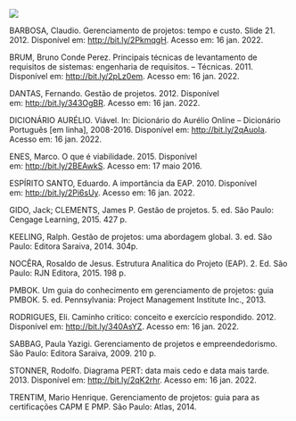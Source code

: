 [![](https://ampli-images.s3.amazonaws.com/production/25daca5e-a68b-4181-a7fc-694b378f89ee/original)](https://ampli-images.s3.amazonaws.com/production/25daca5e-a68b-4181-a7fc-694b378f89ee/original)

BARBOSA, Claudio. Gerenciamento de projetos: tempo e custo. Slide 21. 2012. Disponível em: http://bit.ly/2PkmqgH. Acesso em: 16 jan. 2022.

BRUM, Bruno Conde Perez. Principais técnicas de levantamento de requisitos de sistemas: engenharia de requisitos. – Técnicas. 2011. Disponível em: http://bit.ly/2pLz0em. Acesso em: 16 jan. 2022.

DANTAS, Fernando. Gestão de projetos. 2012. Disponível em: http://bit.ly/343OgBR. Acesso em: 16 jan. 2022.

DICIONÁRIO AURÉLIO. Viável. In: Dicionário do Aurélio Online – Dicionário Português [em linha], 2008-2016. Disponível em: http://bit.ly/2qAuoIa. Acesso em: 16 jan. 2022.

ENES, Marco. O que é viabilidade. 2015. Disponível em: http://bit.ly/2BEAwkS. Acesso em: 17 maio 2016.

ESPÍRITO SANTO, Eduardo. A importância da EAP. 2010. Disponível em: http://bit.ly/2Pi6sUy. Acesso em: 16 jan. 2022.

GIDO, Jack; CLEMENTS, James P. Gestão de projetos. 5. ed. São Paulo: Cengage Learning, 2015. 427 p.

KEELING, Ralph. Gestão de projetos: uma abordagem global. 3. ed. São Paulo: Editora Saraiva, 2014. 304p.

NOCÊRA, Rosaldo de Jesus. Estrutura Analítica do Projeto (EAP). 2. Ed. São Paulo: RJN Editora, 2015. 198 p.

PMBOK. Um guia do conhecimento em gerenciamento de projetos: guia PMBOK. 5. ed. Pennsylvania: Project Management Institute Inc., 2013.

RODRIGUES, Eli. Caminho critico: conceito e exercício respondido. 2012. Disponível em: http://bit.ly/340AsYZ. Acesso em: 16 jan. 2022.

SABBAG, Paula Yazigi. Gerenciamento de projetos e empreendedorismo. São Paulo: Editora Saraiva, 2009. 210 p.

STONNER, Rodolfo. Diagrama PERT: data mais cedo e data mais tarde. 2013. Disponível em: http://bit.ly/2qK2rhr. Acesso em: 16 jan. 2022.

TRENTIM, Mario Henrique. Gerenciamento de projetos: guia para as certificações CAPM E PMP. São Paulo: Atlas, 2014.